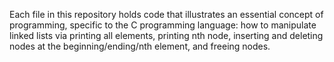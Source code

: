 Each file in this repository holds code that illustrates an essential concept of programming, specific to the C programming language: how to manipulate linked lists via printing all elements, printing nth node, inserting and deleting nodes at the beginning/ending/nth element, and freeing nodes.
